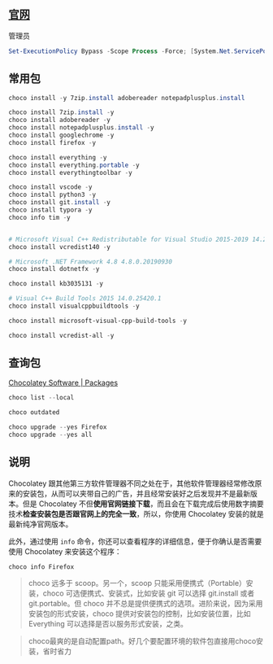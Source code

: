 ## [官网](https://chocolatey.org/install)

管理员

```powershell
Set-ExecutionPolicy Bypass -Scope Process -Force; [System.Net.ServicePointManager]::SecurityProtocol = [System.Net.ServicePointManager]::SecurityProtocol -bor 3072; iex ((New-Object System.Net.WebClient).DownloadString('https://chocolatey.org/install.ps1'))
```

## 常用包

```powershell
choco install -y 7zip.install adobereader notepadplusplus.install

choco install 7zip.install -y
choco install adobereader -y
choco install notepadplusplus.install -y
choco install googlechrome -y
choco install firefox -y

choco install everything -y
choco install everything.portable -y
choco install everythingtoolbar -y

choco install vscode -y
choco install python3 -y
choco install git.install -y
choco install typora -y
choco info tim -y


# Microsoft Visual C++ Redistributable for Visual Studio 2015-2019 14.29.30040
choco install vcredist140 -y

# Microsoft .NET Framework 4.8 4.8.0.20190930
choco install dotnetfx -y

choco install kb3035131 -y

# Visual C++ Build Tools 2015 14.0.25420.1
choco install visualcppbuildtools -y

choco install microsoft-visual-cpp-build-tools -y

choco install vcredist-all -y
```

## 查询包

[Chocolatey Software | Packages](https://community.chocolatey.org/packages)

```powershell
choco list --local

choco outdated

choco upgrade --yes Firefox
choco upgrade --yes all
```



## 说明

Chocolatey 跟其他第三方软件管理器不同之处在于，其他软件管理器经常修改原来的安装包，从而可以夹带自己的广告，并且经常安装好之后发现并不是最新版本。但是 Chocolatey 不但**使用官网链接下载**，而且会在下载完成后使用数字摘要技术**检查安装包是否跟官网上的完全一致**，所以，你使用 Chocolatey 安装的就是最新纯净官网版本。

此外，通过使用 `info` 命令，你还可以查看程序的详细信息，便于你确认是否需要使用 Chocolatey 来安装这个程序：

```shell
choco info Firefox
```



> choco 远多于 scoop。另一个，scoop 只能采用便携式（Portable）安装，choco 可选便携式、安装式，比如安装 git 可以选择 git.install 或者 git.portable。但 choco 并不总是提供便携式的选项。进阶来说，因为采用安装包的形式安装，choco 提供对安装包的控制，比如安装位置，比如 Everything 可以选择是否以服务形式安装，之类。

> choco最爽的是自动配置path。好几个要配置环境的软件包直接用choco安装，省时省力
